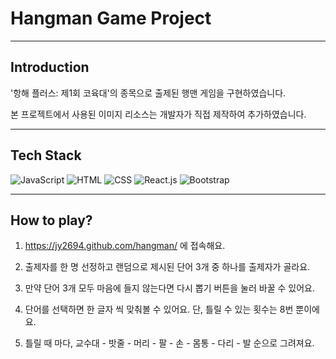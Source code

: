 # Hangman Game Project

---

## Introduction

'항해 플러스: 제1회 코육대'의 종목으로 출제된 행맨 게임을 구현하였습니다.

본 프로젝트에서 사용된 이미지 리소스는 개발자가 직접 제작하여 추가하였습니다.

---

## Tech Stack

![JavaScript](https://img.shields.io/badge/JavaScript-yellow?logo=javascript)
![HTML](https://img.shields.io/badge/HTML5-orange?logo=html5)
![CSS](https://img.shields.io/badge/CSS3-blue?logo=css3)
![React.js](https://img.shields.io/badge/React.js-blue?logo=react)
![Bootstrap](https://img.shields.io/badge/Bootstrap-purple?logo=bootstrap)

---

## How to play?

1. https://jy2694.github.com/hangman/ 에 접속해요.


2. 출제자를 한 명 선정하고 랜덤으로 제시된 단어 3개 중 하나를 출제자가 골라요.


3. 만약 단어 3개 모두 마음에 들지 않는다면 다시 뽑기 버튼을 눌러 바꿀 수 있어요.


4. 단어를 선택하면 한 글자 씩 맞춰볼 수 있어요. 단, 틀릴 수 있는 횟수는 8번 뿐이에요.


5. 틀릴 때 마다, 교수대 - 밧줄 - 머리 - 팔 - 손 - 몸통 - 다리 - 발 순으로 그려져요.